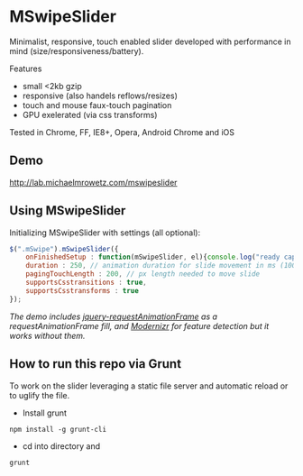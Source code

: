 MSwipeSlider
==============

Minimalist, responsive, touch enabled slider developed with performance in mind (size/responsiveness/battery).

Features
- small <2kb gzip
- responsive (also handels reflows/resizes)
- touch and mouse faux-touch pagination
- GPU exelerated (via css transforms)

Tested in Chrome, FF, IE8+, Opera, Android Chrome and iOS


Demo
----
http://lab.michaelmrowetz.com/mswipeslider


Using MSwipeSlider
------------------
Initializing MSwipeSlider with settings (all optional):

```JavaScript
$(".mSwipe").mSwipeSlider({
	onFinishedSetup : function(mSwipeSlider, el){console.log("ready captain", mSwipeSlider, el);}, //callback called when MSwipeSlider is initiallized
	duration : 250, // animation duration for slide movement in ms (1000ms = 1sec)
	pagingTouchLength : 200, // px length needed to move slide
	supportsCsstransitions : true,
	supportsCsstransforms : true
});
```

_The demo includes [jquery-requestAnimationFrame](https://github.com/gnarf/jquery-requestAnimationFrame) as a requestAnimationFrame fill, and [Modernizr](http://modernizr.com/) for feature detection but it works without them._


How to run this repo via Grunt
-------------------------
To work on the slider leveraging a static file server and automatic reload or to uglify the file.

- Install grunt
 ```
 npm install -g grunt-cli
 ```
- cd into directory and 
 ```
 grunt
 ```